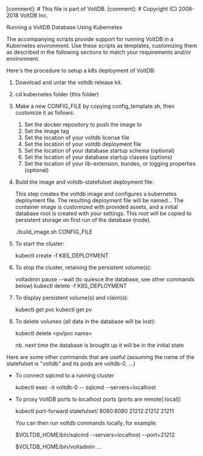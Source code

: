 [comment]: # This file is part of VoltDB.
[comment]: # Copyright (C) 2008-2018 VoltDB Inc.

Running a VoltDB Database Using Kubernetes

The accompanying scripts provide support for running VoltDB in a Kubernetes environment.
Use these scripts as templates, customizing them as described in the following sections
to match your requirements and/or environment.

Here's the procedure to setup a k8s deployment of VoltDB:

1. Download and untar the voltdb release kit.

2. cd kubernetes folder (this folder)

3. Make a new CONFIG_FILE by copying config_template.sh, then customize it as follows:

    1. Set the docker repository to push the image to
    2. Set the image tag
    3. Set the location of your voltdb license file
    4. Set the location of your voltdb deployment file
    5. Set the location of your database startup schema (optional)
    6. Set the location of your database startup classes (options)
    7. Set the location of your lib-extension, bundes, or logging properties (optional)

4. Build the image and voltdb-statefulset deployment file:

    This step creates the voltdb image and configures a kubernetes deployment file.
    The resulting deployment file will be named... The container image is customized
    with provided assets, and a initial database root is created with your settings.
    This root will be copied to persistent storage on first run of the database (node).

    ./build_image.sh CONFIG_FILE

6. To start the cluster:

    kubectl create -f K8S_DEPLOYMENT

7. To stop the cluster, retaining the persistent volume(s):

    voltadmin pause --wait                  (to quiesce the database, see other commands below)
    kubectl delete -f K8S_DEPLOYMENT

8. To display persistent volume(s) and claim(s):

    kubectl get pvc
    kubectl get pv

9. To delete volumes (all data in the database will be lost):

    kubectl delete <pv/pvc name>

    nb. next time the database is brought up it will be in the initial state


Here are some other commands that are useful (assuming the name of the statefulset is "voltdb" and its pods are voltdb-0, ...)

* To connect sqlcmd to a running cluster

   kubectl exec -it voltdb-0 -- sqlcmd --servers=localhost

* To proxy VoltDB ports to localhost ports (ports are remote[:local])

   kubectl port-forward statefulset/<name> 8080:8080 21212:21212 21211

   You can then run voltdb commands locally, for example:

   $VOLTDB_HOME/bin/sqlcmd --servers=localhost --port=21212

   $VOLTDB_HOME/bin/voltadmin ...
